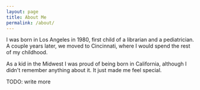 ```yaml
---
layout: page
title: About Me
permalink: /about/
---
```


I was born in Los Angeles in 1980, first child of a librarian and a
pediatrician. A couple years later, we moved to Cincinnati, where I
would spend the rest of my childhood.

As a kid in the Midwest I was proud of being born in California,
although I didn't remember anything about it. It just made me feel
special.

TODO: write more